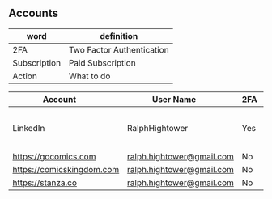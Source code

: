 ## Accounts
| **word** | **definition** |
|------|------------|
| 2FA | Two Factor Authentication |
| Subscription | Paid Subscription |
| Action | What to do |

| **Account** <image width='10%'> |   **User Name** <image width='10%'>        | **2FA** <image width='10%'>  | **Subscription** <image width='10%'> | **Action** <img width='50%'> |
|-------------|------------------------|-----------|------------------|-----------------------------------------------|
| LinkedIn   | RalphHightower         | Yes      | Yes | [Memorialize Account](https://www.linkedin.com/help/linkedin/ask/TS-RDMLP?lang=en)<br>  https://www.linkedin.com/help/linkedin/ask/TS-RDMLP?lang=en<br> Instructions are provided in link provided.  |
| https://gocomics.com | ralph.hightower@gmail.com | No | Yes | Cancel |
| https://comicskingdom.com | ralph.hightower@gmail.com | No | Yes | Cancel |
| https://stanza.co | ralph.hightower@gmail.com | No | Yes | Cancel |
  
